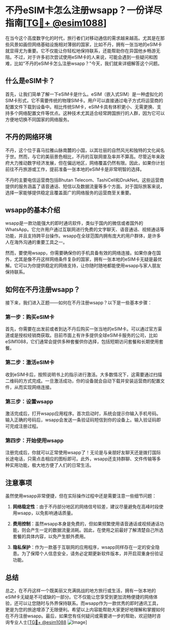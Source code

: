 # 不丹eSIM卡怎么注册wsapp？一份详尽指南[[TG💪+ @esim1088](https://t.me/s/esim1088)]

在当今这个高度数字化的时代，旅行者们对移动通信的需求越来越高。尤其是在那些风景如画但网络基础设施相对薄弱的国家，比如不丹，拥有一张当地的eSIM卡就显得尤为重要。它不仅能让你轻松地保持联系，还能帮助你在异国他乡畅游无阻。不过，对于许多初次尝试使用eSIM卡的人来说，可能会遇到一些疑问和困难，比如“不丹的eSIM卡怎么注册wsapp？”今天，我们就来详细解答这个问题。

## 什么是eSIM卡？

首先，让我们简单了解一下eSIM卡是什么。eSIM（嵌入式SIM）是一种虚拟化的SIM卡形式，它不需要传统的物理SIM卡。用户可以直接通过电子方式将运营商的配置文件下载到设备中。相比传统SIM卡，eSIM卡具有体积更小、无需更换、支持多个网络配置文件等优点。这种技术尤其适合经常跨国旅行的人群，因为它可以方便地切换不同国家的网络服务。

## 不丹的网络环境

不丹，这个位于喜马拉雅山脉南麓的小国，以其壮丽的自然风光和独特的文化闻名于世。然而，与它的美丽景色相比，不丹的互联网普及率并不算高。尽管近年来政府大力推动数字经济发展，但在偏远地区，网络覆盖仍然有限。因此，如果你计划前往不丹旅游或工作，提前准备一张本地的eSIM卡是非常明智的选择。

不丹的主要电信运营商包括Bhutan Telecom、TashiCell和DrukNet。这些运营商提供的服务涵盖了语音通话、短信以及数据流量等多个方面。对于国际旅客来说，选择一家能够提供稳定且覆盖面广的网络服务的运营商至关重要。

## wsapp的基本介绍

wsapp是一款功能强大的即时通讯软件，类似于国内的微信或者国外的WhatsApp。它允许用户通过互联网进行免费的文字聊天、语音通话、视频通话等功能，并且支持跨平台操作。wsapp在全球范围内拥有庞大的用户群体，是许多人在海外沟通的重要工具之一。

然而，要使用wsapp，你需要确保你的手机具备有效的网络连接。如果你身在国外，尤其是像不丹这样网络条件复杂的国家，拥有一张本地的eSIM卡无疑是最优解。它可以为你提供稳定的网络支持，让你随时随地都能使用wsapp与家人朋友保持联系。

## 如何在不丹注册wsapp？

接下来，我们进入正题——如何在不丹注册wsapp？以下是一些基本步骤：

### 第一步：购买eSIM卡

首先，你需要在出发前或者到达不丹后购买一张当地的eSIM卡。可以通过官方渠道或是授权经销商获取。目前市面上有许多提供全球eSIM卡服务的公司，比如eSIM1088，它们通常会提供多种套餐供你选择，包括短期访问套餐和长期使用套餐。

### 第二步：激活eSIM卡

收到eSIM卡后，按照说明书上的指示进行激活。大多数情况下，这需要通过扫描二维码的方式完成。一旦激活成功，你的设备就会自动下载并安装运营商的配置文件，从而实现网络连接。

### 第三步：设置wsapp

激活完成后，打开wsapp应用程序。首次启动时，系统会提示你输入手机号码。输入正确的号码后，wsapp会发送一条验证码短信到你的设备上。输入验证码即可完成注册过程。

### 第四步：开始使用wsapp

注册完成后，你就可以正常使用wsapp了！无论是与亲朋好友聊天还是拨打国际长途电话，只需点击相应的图标即可。此外，wsapp还支持群聊、文件传输等多种实用功能，极大地方便了人们的日常生活。

## 注意事项

虽然使用wsapp非常便捷，但在实际操作过程中还是需要注意一些细节问题：

1. **网络稳定性**：由于不丹部分地区的网络信号较差，建议尽量避免在高峰时段使用wsapp，以免影响通话质量。
   
2. **费用控制**：虽然wsapp本身是免费的，但如果频繁使用语音通话或视频通话功能，则会产生一定的数据流量消耗。因此，在使用之前最好了解清楚自己所选套餐的具体内容，以免产生额外费用。

3. **隐私保护**：作为一款基于互联网的应用程序，wsapp同样存在一定的安全隐患。为了保障个人信息安全，请务必定期更新软件版本，并开启双重身份验证功能。

## 总结

总之，在不丹这样一个既美丽又充满挑战的地方旅行或生活，拥有一张本地的eSIM卡无疑是不可或缺的一部分。它不仅能让您享受到更加流畅便捷的网络体验，还可以让您随时与外界保持联系。而wsapp作为一款优秀的即时通讯工具，更是为您的旅途增添了无限便利。希望以上内容能帮助大家更好地理解和掌握如何在不丹注册wsapp。最后，如果您有任何疑问或需要进一步的帮助，欢迎随时咨询专业人士[[TG💪+ @esim1088](https://t.me/s/esim1088) ![Image](https://i.postimg.cc/4NQfJmqS/Snipaste-2025-05-13-00-14-12.png)]